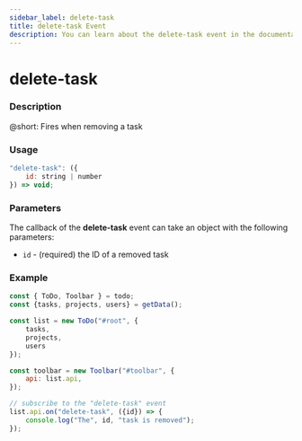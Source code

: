 ```yaml
---
sidebar_label: delete-task
title: delete-task Event
description: You can learn about the delete-task event in the documentation of the DHTMLX JavaScript To Do List library. Browse developer guides and API reference, try out code examples and live demos, and download a free 30-day evaluation version of DHTMLX To Do List.
---
```


# delete-task

### Description

@short: Fires when removing a task

### Usage

~~~js
"delete-task": ({
    id: string | number
}) => void;
~~~

### Parameters

The callback of the **delete-task** event can take an object with the following parameters:

- `id` - (required) the ID of a removed task

### Example

~~~js {15-17}
const { ToDo, Toolbar } = todo;
const {tasks, projects, users} = getData();

const list = new ToDo("#root", {
	tasks,
    projects,
    users
});

const toolbar = new Toolbar("#toolbar", {
	api: list.api,
});

// subscribe to the "delete-task" event
list.api.on("delete-task", ({id}) => {
    console.log("The", id, "task is removed"); 
});
~~~